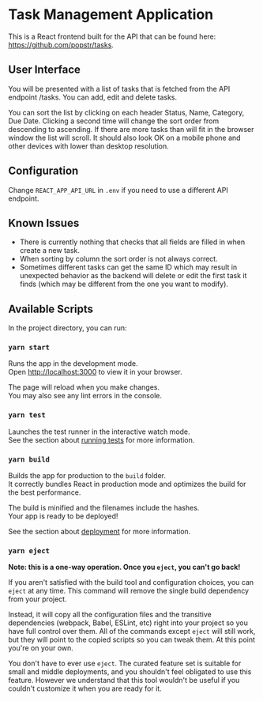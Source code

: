 
# Task Management Application

This is a React frontend built for the API that can be found here: https://github.com/popstr/tasks.

## User Interface

You will be presented with a list of tasks that is fetched from the API endpoint <url-to-api>/tasks. You can add,
edit and delete tasks.

You can sort the list by clicking on each header Status, Name, Category, Due Date. Clicking a second time will change
the sort order from descending to ascending. If there are more tasks than will fit in the browser window the list
will scroll. It should also look OK on a mobile phone and other devices with lower than desktop resolution.

## Configuration
Change `REACT_APP_API_URL` in `.env` if you need to use a different API endpoint.

## Known Issues
* There is currently nothing that checks that all fields are filled in when create a new task.
* When sorting by column the sort order is not always correct.
* Sometimes different tasks can get the same ID which may result in unexpected behavior as the backend will delete or
  edit the first task it finds (which may be different from the one you want to modify).

## Available Scripts

In the project directory, you can run:

### `yarn start`

Runs the app in the development mode.\
Open [http://localhost:3000](http://localhost:3000) to view it in your browser.

The page will reload when you make changes.\
You may also see any lint errors in the console.

### `yarn test`

Launches the test runner in the interactive watch mode.\
See the section about [running tests](https://facebook.github.io/create-react-app/docs/running-tests) for more information.

### `yarn build`

Builds the app for production to the `build` folder.\
It correctly bundles React in production mode and optimizes the build for the best performance.

The build is minified and the filenames include the hashes.\
Your app is ready to be deployed!

See the section about [deployment](https://facebook.github.io/create-react-app/docs/deployment) for more information.

### `yarn eject`

**Note: this is a one-way operation. Once you `eject`, you can't go back!**

If you aren't satisfied with the build tool and configuration choices, you can `eject` at any time. This command will remove the single build dependency from your project.

Instead, it will copy all the configuration files and the transitive dependencies (webpack, Babel, ESLint, etc) right into your project so you have full control over them. All of the commands except `eject` will still work, but they will point to the copied scripts so you can tweak them. At this point you're on your own.

You don't have to ever use `eject`. The curated feature set is suitable for small and middle deployments, and you shouldn't feel obligated to use this feature. However we understand that this tool wouldn't be useful if you couldn't customize it when you are ready for it.
